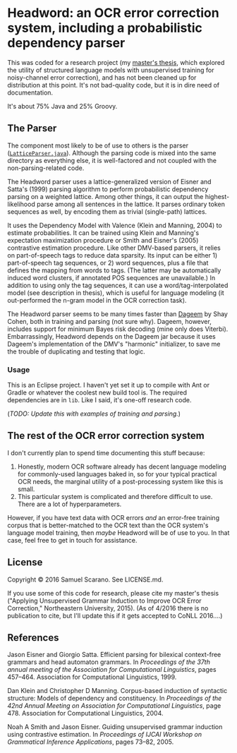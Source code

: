 # Headword: an OCR error correction system, including a probabilistic dependency parser

This was coded for a research project (my [master's thesis](https://repository.library.northeastern.edu/downloads/neu:349804?datastream_id=content), which explored the utility of structured language models with unsupervised training for noisy-channel error correction), and has not been cleaned up for distribution at this point. It's not bad-quality code, but it is in dire need of documentation.

It's about 75% Java and 25% Groovy.

## The Parser

The component most likely to be of use to others is the parser ([`LatticeParser.java`](src/edu/neu/ccs/headword/LatticeParser.java)). Although the parsing code is mixed into the same directory as everything else, it is well-factored and not coupled with the non-parsing-related code.

The Headword parser uses a lattice-generalized version of Eisner and Satta's (1999) parsing algorithm to perform probabilistic dependency parsing on a weighted lattice. Among other things, it can output the highest-likelihood parse among all sentences in the lattice. It parses ordinary token sequences as well, by encoding them as trivial (single-path) lattices.

It uses the Dependency Model with Valence (Klein and Manning, 2004) to estimate probabilities. It can be trained using Klein and Manning's expectation maximization procedure or Smith and Eisner's (2005) contrastive estimation procedure. Like other DMV-based parsers, it relies on part-of-speech tags to reduce data sparsity. Its input can be either 1) part-of-speech tag sequences, or 2) word sequences, plus a file that defines the mapping from words to tags. (The latter may be automatically induced word clusters, if annotated POS sequences are unavailable.) In addition to using only the tag sequences, it can use a word/tag-interpolated model (see description in thesis), which is useful for language modeling (it out-performed the n-gram model in the OCR correction task).

The Headword parser seems to be many times faster than [Dageem](https://github.com/shaybcohen/jdageem) by Shay Cohen, both in training and parsing (not sure why). Dageem, however, includes support for minimum Bayes risk decoding (mine only does Viterbi). Embarrassingly, Headword depends on the Dageem jar because it uses Dageem's implementation of the DMV's "harmonic" initializer, to save me the trouble of duplicating and testing that logic.

### Usage

This is an Eclipse project. I haven't yet set it up to compile with Ant or Gradle or whatever the coolest new build tool is. The required dependencies are in `lib`. Like I said, it's one-off research code.

(*TODO: Update this with examples of training and parsing.*)

## The rest of the OCR error correction system

I don't currently plan to spend time documenting this stuff because:
 1. Honestly, modern OCR software already has decent language modeling for commonly-used languages baked in, so for your typical practical OCR needs, the marginal utility of a post-processing system like this is small.
 2. This particular system is complicated and therefore difficult to use. There are a lot of hyperparameters.

However, if you have text data with OCR errors _and_ an error-free training corpus that is better-matched to the OCR text than the OCR system's language model training, then _maybe_ Headword will be of use to you. In that case, feel free to get in touch for assistance.

## License

Copyright © 2016 Samuel Scarano. See LICENSE.md.

If you use some of this code for research, please cite my master's thesis ("Applying Unsupervised Grammar Induction to Improve OCR Error Correction," Northeastern University, 2015). (As of 4/2016 there is no publication to cite, but I'll update this if it gets accepted to CoNLL 2016....)


## References

Jason Eisner and Giorgio Satta. Efficient parsing for bilexical context-free grammars and head automaton grammars. In *Proceedings of the 37th annual meeting of the Association for Computational Linguistics*, pages 457–464. Association for Computational Linguistics, 1999.

Dan Klein and Christopher D Manning. Corpus-based induction of syntactic structure: Models of dependency and constituency. In *Proceedings of the 42nd Annual Meeting on Association for Computational Linguistics*, page 478. Association for Computational Linguistics, 2004.

Noah A Smith and Jason Eisner. Guiding unsupervised grammar induction using contrastive estimation. In *Proceedings of IJCAI Workshop on Grammatical Inference Applications*, pages 73–82, 2005.
